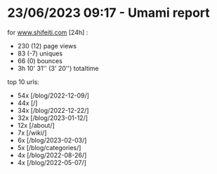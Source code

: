 # 23/06/2023 09:17 - Umami report
for www.shifeiti.com [24h] :

 - 230 (12) page views
 - 83 (-7) uniques
 - 66 (0) bounces
 - 3h 10' 31'' (3' 20'') totaltime


top 10 urls:
 - 54x [/blog/2022-12-09/]
 - 44x [/]
 - 34x [/blog/2022-12-22/]
 - 32x [/blog/2023-01-12/]
 - 12x [/about/]
 - 7x [/wiki/]
 - 6x [/blog/2023-02-03/]
 - 5x [/blog/categories/]
 - 4x [/blog/2022-08-26/]
 - 4x [/blog/2022-05-07/]


